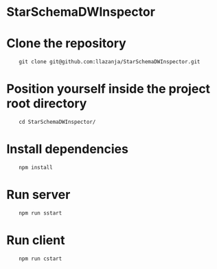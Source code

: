 # StarSchemaDWInspector

# Clone the repository
```
    git clone git@github.com:llazanja/StarSchemaDWInspector.git
```

# Position yourself inside the project root directory
```
    cd StarSchemaDWInspector/
```

# Install dependencies
```
    npm install
```

# Run server
```
    npm run sstart
```

# Run client
```
    npm run cstart
```
